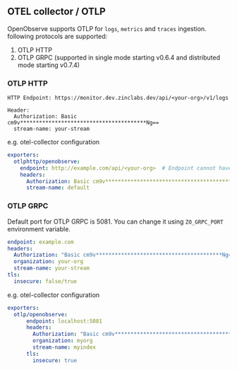 ## OTEL collector / OTLP

OpenObserve supports OTLP for `logs`, `metrics` and `traces` ingestion. following protocols are supported:

1. OTLP HTTP
1. OTLP GRPC (supported in single mode starting v0.6.4 and distributed mode starting v0.7.4)


### OTLP HTTP

```shell
HTTP Endpoint: https://monitor.dev.zinclabs.dev/api/<your-org>/v1/logs

Header:
  Authorization: Basic cm9v****************************************Ng==
  stream-name: your-stream
```

e.g. otel-collector configuration

```yaml
exporters:
  otlphttp/openobserve:
    endpoint: http://example.com/api/<your-org>  # Endpoint cannot have a trailing slash
    headers:
      Authorization: Basic cm9v****************************************Ng==
      stream-name: default
```

### OTLP GRPC

Default port for OTLP GRPC is 5081. You can change it using `ZO_GRPC_PORT` environment variable.

```yaml
endpoint: example.com
headers: 
  Authorization: "Basic cm9v****************************************Ng=="
  organization: your-org
  stream-name: your-stream
tls:
  insecure: false/true

```

e.g. otel-collector configuration

```yaml
exporters:
  otlp/openobserve:
      endpoint: localhost:5081
      headers:
        Authorization: "Basic cm9v****************************************Ng=="
        organization: myorg
        stream-name: myindex
      tls:
        insecure: true

```
